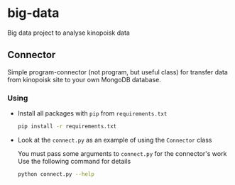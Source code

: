 # big-data
Big data project to analyse kinopoisk data

## Connector

Simple program-connector (not program, but useful class) for transfer data from kinopoisk site to your own MongoDB database.

### Using

* Install all packages with `pip` from `requirements.txt`
  ```bash
  pip install -r requirements.txt
  ```

* Look at the `connect.py` as an example of using the `Connector` class

  You must pass some arguments to `connect.py` for the connector's work  
  Use the following command for details
  ```bash
  python connect.py --help
  ```
